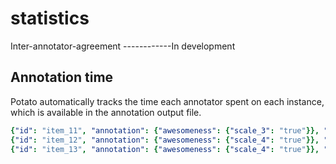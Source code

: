 #  statistics
Inter-annotator-agreement \-\-\-\-\-\-\-\-\-\-\--In development

## Annotation time

Potato automatically tracks the time each annotator spent on each
instance, which is available in the annotation output file.

``` YAML
{"id": "item_11", "annotation": {"awesomeness": {"scale_3": "true"}}, "behavioral_data": {"time_string": "Time spent: 0d 0h 0m 5s "}}
{"id": "item_12", "annotation": {"awesomeness": {"scale_4": "true"}}, "behavioral_data": {"time_string": "Time spent: 0d 0h 0m 1s "}}
{"id": "item_13", "annotation": {"awesomeness": {"scale_4": "true"}}, "behavioral_data": {"time_string": "Time spent: 0d 0h 0m 1s "}}
```
